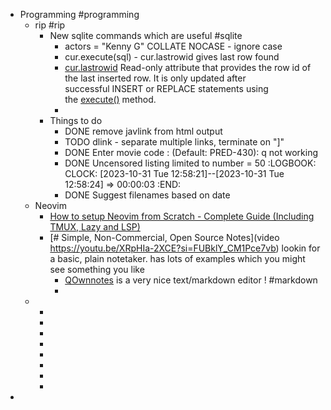 - Programming #programming
	- rip #rip
		- New sqlite commands which are useful #sqlite
			- actors = "Kenny G" COLLATE NOCASE  - ignore case
			- cur.execute(sql) - cur.lastrowid gives last row found
			- [cur.lastrowid](https://docs.python.org/3/library/sqlite3.html?highlight=lastrowid#sqlite3.Cursor.lastrowid)
			  Read-only attribute that provides the row id of the last inserted row. It is only updated after successful INSERT or REPLACE statements using the [execute()](https://docs.python.org/3/library/sqlite3.html?highlight=lastrowid#sqlite3.Cursor.execute) method.
			-
		- Things to do
			- DONE remove javlink from html output
			- TODO dlink - separate multiple links, terminate on "]"
			- DONE Enter movie code : (Default: PRED-430): q not working
			- DONE Uncensored listing limited to number = 50
			  :LOGBOOK:
			  CLOCK: [2023-10-31 Tue 12:58:21]--[2023-10-31 Tue 12:58:24] =>  00:00:03
			  :END:
			- DONE Suggest filenames based on date
	- Neovim
		- [How to setup Neovim from Scratch - Complete Guide (Including TMUX, Lazy and LSP)](https://youtu.be/ZjMzBd1Dqz8?si=N2QM19Amm8SbBKlY)
		- [# Simple, Non-Commercial, Open Source Notes](video https://youtu.be/XRpHIa-2XCE?si=FUBklY_CM1Pce7vb) lookin for a basic, plain notetaker.  has lots of examples which you might  see something you like
			- [QOwnnotes](https://www.qownnotes.org/) is a very nice text/markdown editor ! #markdown
			-
	-
		-
		-
		-
		-
		-
		-
		-
		-
-